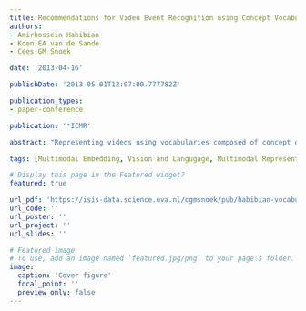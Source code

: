 ```yaml
---
title: Recommendations for Video Event Recognition using Concept Vocabularies
authors:
- Amirhossein Habibian
- Koen EA van de Sande
- Cees GM Snoek

date: '2013-04-16'

publishDate: '2013-05-01T12:07:00.777782Z'

publication_types:
- paper-conference

publication: '*ICMR'

abstract: "Representing videos using vocabularies composed of concept detectors appears promising for event recognition. While many have recently shown the benefits of concept vocabularies for recognition, the important question what concepts to include in the vocabulary is ignored. In this paper, we study how to create an effective vocabulary for arbitrary-event recognition in web video. We consider four research questions related to the number, the type, the specificity and the quality of the detectors in concept vocabularies. A rigorous experimental protocol using a pool of 1,346 concept detectors trained on publicly available annotations, a dataset containing 13,274 web videos from the Multimedia Event Detection benchmark, 25 event groundtruth definitions, and a state-of-the-art event recognition pipeline allow us to analyze the performance of various concept vocabulary definitions. From the analysis we arrive at the recommendation that for effective event recognition the concept vocabulary should i) contain more than 200 concepts, ii) be diverse by covering object, action, scene, people, animal and attribute concepts,iii) include both general and specific concepts, and iv) increase the number of concepts rather than improve the quality of the individual detectors. We consider the recommendations for video event recognition using concept vocabularies the most important contribution of the paper, as they provide guidelines for future work."

tags: [Multimodal Embedding, Vision and Langugage, Multimodal Representation, Oral]

# Display this page in the Featured widget?
featured: true

url_pdf: 'https://isis-data.science.uva.nl/cgmsnoek/pub/habibian-vocabulary-recommendations-events-icmr2013.pdf'
url_code: ''
url_poster: ''
url_project: ''
url_slides: ''

# Featured image
# To use, add an image named `featured.jpg/png` to your page's folder.
image:
  caption: 'Cover figure'
  focal_point: ''
  preview_only: false
---
```

